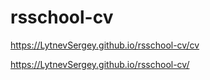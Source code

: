 # rsschool-cv
https://LytnevSergey.github.io/rsschool-cv/cv  
  
https://LytnevSergey.github.io/rsschool-cv/
